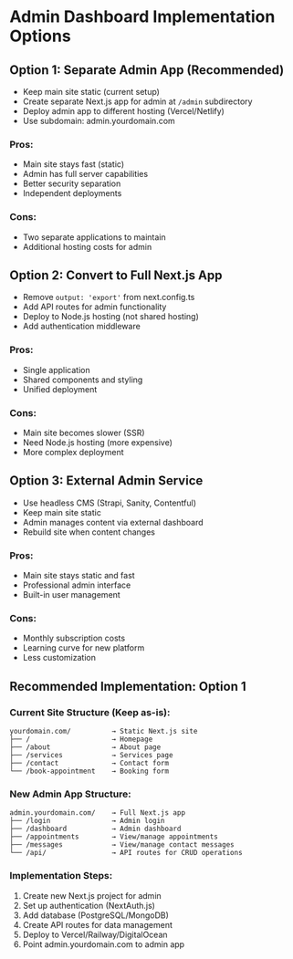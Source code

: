 # Admin Dashboard Implementation Options

## Option 1: Separate Admin App (Recommended)
- Keep main site static (current setup)
- Create separate Next.js app for admin at `/admin` subdirectory
- Deploy admin app to different hosting (Vercel/Netlify)
- Use subdomain: admin.yourdomain.com

### Pros:
- Main site stays fast (static)
- Admin has full server capabilities
- Better security separation
- Independent deployments

### Cons:
- Two separate applications to maintain
- Additional hosting costs for admin

## Option 2: Convert to Full Next.js App
- Remove `output: 'export'` from next.config.ts
- Add API routes for admin functionality
- Deploy to Node.js hosting (not shared hosting)
- Add authentication middleware

### Pros:
- Single application
- Shared components and styling
- Unified deployment

### Cons:
- Main site becomes slower (SSR)
- Need Node.js hosting (more expensive)
- More complex deployment

## Option 3: External Admin Service
- Use headless CMS (Strapi, Sanity, Contentful)
- Keep main site static
- Admin manages content via external dashboard
- Rebuild site when content changes

### Pros:
- Main site stays static and fast
- Professional admin interface
- Built-in user management

### Cons:
- Monthly subscription costs
- Learning curve for new platform
- Less customization

## Recommended Implementation: Option 1

### Current Site Structure (Keep as-is):
```
yourdomain.com/          → Static Next.js site
├── /                    → Homepage
├── /about               → About page
├── /services            → Services page
├── /contact             → Contact form
└── /book-appointment    → Booking form
```

### New Admin App Structure:
```
admin.yourdomain.com/    → Full Next.js app
├── /login               → Admin login
├── /dashboard           → Admin dashboard
├── /appointments        → View/manage appointments
├── /messages            → View/manage contact messages
└── /api/                → API routes for CRUD operations
```

### Implementation Steps:
1. Create new Next.js project for admin
2. Set up authentication (NextAuth.js)
3. Add database (PostgreSQL/MongoDB)
4. Create API routes for data management
5. Deploy to Vercel/Railway/DigitalOcean
6. Point admin.yourdomain.com to admin app